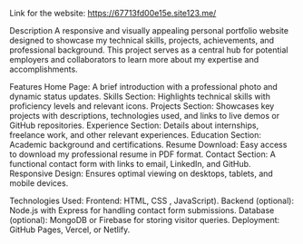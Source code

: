 Link for the website:  https://67713fd00e15e.site123.me/

Description
A responsive and visually appealing personal portfolio website designed to showcase my technical skills, projects, achievements, and professional background. This project serves as a central hub for potential employers and collaborators to learn more about my expertise and accomplishments.

Features
Home Page: A brief introduction with a professional photo and dynamic status updates.
Skills Section: Highlights technical skills with proficiency levels and relevant icons.
Projects Section: Showcases key projects with descriptions, technologies used, and links to live demos or GitHub repositories.
Experience Section: Details about internships, freelance work, and other relevant experiences.
Education Section: Academic background and certifications.
Resume Download: Easy access to download my professional resume in PDF format.
Contact Section: A functional contact form with links to email, LinkedIn, and GitHub.
Responsive Design: Ensures optimal viewing on desktops, tablets, and mobile devices.

Technologies Used:
Frontend: HTML, CSS , JavaScript).
Backend (optional): Node.js with Express for handling contact form submissions.
Database (optional): MongoDB or Firebase for storing visitor queries.
Deployment: GitHub Pages, Vercel, or Netlify.
